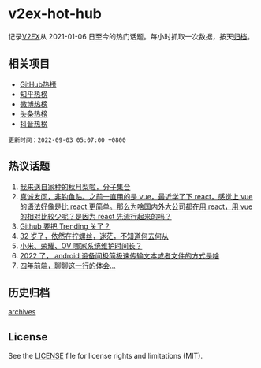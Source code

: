 # v2ex-hot-hub

 记录[V2EX](https://www.v2ex.com/)从 2021-01-06 日至今的热门话题。每小时抓取一次数据，按天[归档](archives)。
 
 ## 相关项目

- [GitHub热榜](https://github.com/lonnyzhang423/github-hot-hub)
- [知乎热榜](https://github.com/lonnyzhang423/zhihu-hot-hub)
- [微博热榜](https://github.com/lonnyzhang423/weibo-hot-hub)
- [头条热榜](https://github.com/lonnyzhang423/toutiao-hot-hub)
- [抖音热榜](https://github.com/lonnyzhang423/douyin-hot-hub)


 `更新时间：2022-09-03 05:07:00 +0800`

## 热议话题

1. [我来送自家种的秋月梨啦，分子集合](https://www.v2ex.com/t/877196)
1. [真诚发问，非钓鱼贴。之前一直用的是 vue，最近学了下 react，感觉上 vue 的语法好像是比 react 更简单。那么为啥国内外大公司都在用 react，用 vue 的相对比较少呢？是因为 react 先流行起来的吗？](https://www.v2ex.com/t/877148)
1. [Github 要把 Trending 关了？](https://www.v2ex.com/t/877153)
1. [32 岁了，依然在拧螺丝，迷茫，不知道何去何从](https://www.v2ex.com/t/877269)
1. [小米、荣耀、OV 哪家系统维护时间长？](https://www.v2ex.com/t/877179)
1. [2022 了， android 设备间极简极速传输文本或者文件的方式是啥](https://www.v2ex.com/t/877169)
1. [四年前端，聊聊这一行的体会...](https://www.v2ex.com/t/877304)

## 历史归档

[archives](archives)

## License

See the [LICENSE](LICENSE) file for license rights and limitations (MIT).

